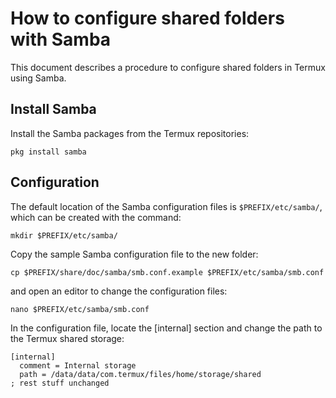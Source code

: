 # How to configure shared folders with Samba

This document describes a procedure to configure shared folders in Termux using Samba.

## Install Samba

Install the Samba packages from the Termux repositories:

```
pkg install samba
```

## Configuration

The default location of the Samba configuration files is ```$PREFIX/etc/samba/```, which can be created with the command:

```
mkdir $PREFIX/etc/samba/
```

Copy the sample Samba configuration file to the new folder:

```
cp $PREFIX/share/doc/samba/smb.conf.example $PREFIX/etc/samba/smb.conf
```

and open an editor to change the configuration files:

```
nano $PREFIX/etc/samba/smb.conf
```

In the configuration file, locate the \[internal\] section and change the path to the Termux shared storage:

```
[internal]
  comment = Internal storage
  path = /data/data/com.termux/files/home/storage/shared
; rest stuff unchanged
```

